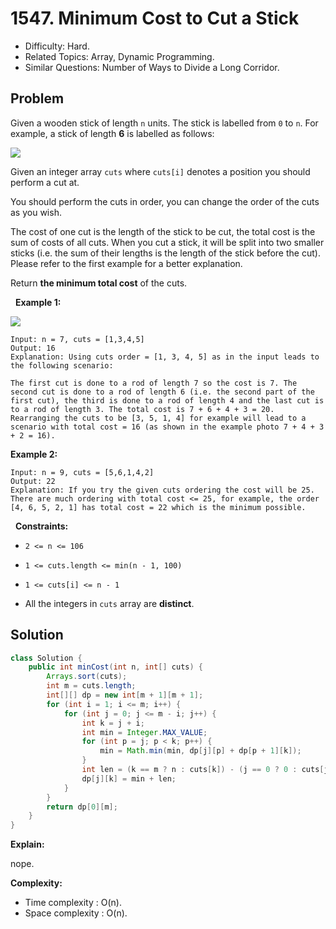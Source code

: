 # 1547. Minimum Cost to Cut a Stick

- Difficulty: Hard.
- Related Topics: Array, Dynamic Programming.
- Similar Questions: Number of Ways to Divide a Long Corridor.

## Problem

Given a wooden stick of length ```n``` units. The stick is labelled from ```0``` to ```n```. For example, a stick of length **6** is labelled as follows:

![](https://assets.leetcode.com/uploads/2020/07/21/statement.jpg)

Given an integer array ```cuts``` where ```cuts[i]``` denotes a position you should perform a cut at.

You should perform the cuts in order, you can change the order of the cuts as you wish.

The cost of one cut is the length of the stick to be cut, the total cost is the sum of costs of all cuts. When you cut a stick, it will be split into two smaller sticks (i.e. the sum of their lengths is the length of the stick before the cut). Please refer to the first example for a better explanation.

Return **the minimum total cost** of the cuts.

 
**Example 1:**

![](https://assets.leetcode.com/uploads/2020/07/23/e1.jpg)

```
Input: n = 7, cuts = [1,3,4,5]
Output: 16
Explanation: Using cuts order = [1, 3, 4, 5] as in the input leads to the following scenario:

The first cut is done to a rod of length 7 so the cost is 7. The second cut is done to a rod of length 6 (i.e. the second part of the first cut), the third is done to a rod of length 4 and the last cut is to a rod of length 3. The total cost is 7 + 6 + 4 + 3 = 20.
Rearranging the cuts to be [3, 5, 1, 4] for example will lead to a scenario with total cost = 16 (as shown in the example photo 7 + 4 + 3 + 2 = 16).
```

**Example 2:**

```
Input: n = 9, cuts = [5,6,1,4,2]
Output: 22
Explanation: If you try the given cuts ordering the cost will be 25.
There are much ordering with total cost <= 25, for example, the order [4, 6, 5, 2, 1] has total cost = 22 which is the minimum possible.
```

 
**Constraints:**


	
- ```2 <= n <= 106```
	
- ```1 <= cuts.length <= min(n - 1, 100)```
	
- ```1 <= cuts[i] <= n - 1```
	
- All the integers in ```cuts``` array are **distinct**.



## Solution

```java
class Solution {
    public int minCost(int n, int[] cuts) {
        Arrays.sort(cuts);
        int m = cuts.length;
        int[][] dp = new int[m + 1][m + 1];
        for (int i = 1; i <= m; i++) {
            for (int j = 0; j <= m - i; j++) {
                int k = j + i;
                int min = Integer.MAX_VALUE;
                for (int p = j; p < k; p++) {
                    min = Math.min(min, dp[j][p] + dp[p + 1][k]);
                }
                int len = (k == m ? n : cuts[k]) - (j == 0 ? 0 : cuts[j - 1]);
                dp[j][k] = min + len;
            }
        }
        return dp[0][m];
    }
}
```

**Explain:**

nope.

**Complexity:**

* Time complexity : O(n).
* Space complexity : O(n).
